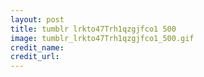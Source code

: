 ```yaml
---
layout: post
title: tumblr lrkto47Trh1qzgjfco1 500
image: tumblr_lrkto47Trh1qzgjfco1_500.gif
credit_name: 
credit_url:
---
```


